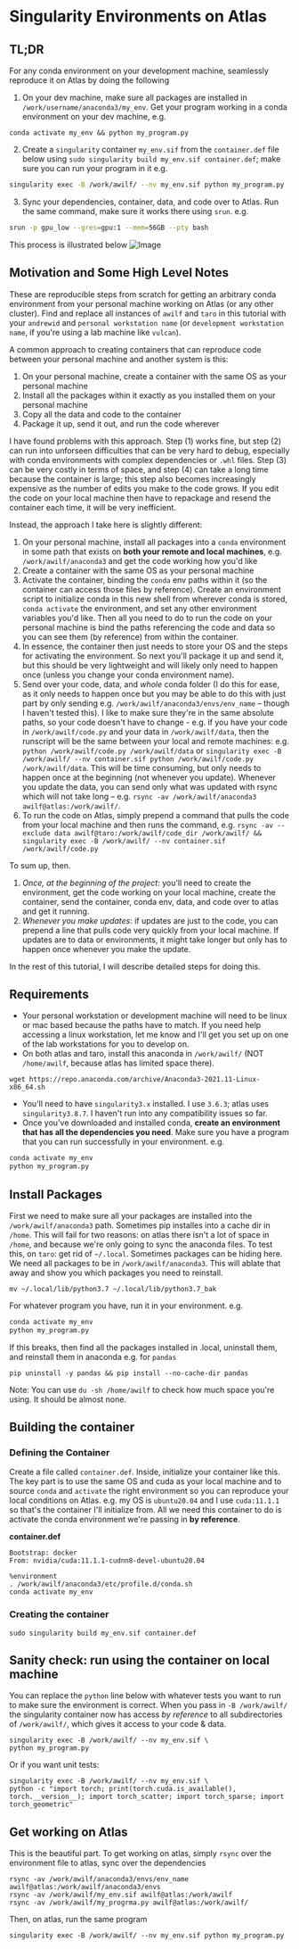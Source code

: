 # Singularity Environments on Atlas

## TL;DR
For any conda environment on your development machine, seamlessly reproduce it on Atlas by doing the following
1. On your dev machine, make sure all packages are installed in `/work/username/anaconda3/my_env`. Get your program working in a conda environment on your dev machine, e.g.
```
conda activate my_env && python my_program.py
```
2. Create a `singularity` container `my_env.sif` from the `container.def` file below using `sudo singularity build my_env.sif container.def`; make sure you can run your program in it e.g. 
```bash
singularity exec -B /work/awilf/ --nv my_env.sif python my_program.py
```
3. Sync your dependencies, container, data, and code over to Atlas. Run the same command, make sure it works there using `srun`. e.g.
```bash
srun -p gpu_low --gres=gpu:1 --mem=56GB --pty bash
```

This process is illustrated below
![Image](./singularity_atlas.png)

## Motivation and Some High Level Notes
These are reproducible steps from scratch for getting an arbitrary conda environment from your personal machine working on Atlas (or any other cluster). Find and replace all instances of `awilf` and `taro` in this tutorial with your `andrewid` and `personal workstation name` (or `development workstation name`, if you're using a lab machine like `vulcan`).

A common approach to creating containers that can reproduce code between your personal machine and another system is this:
1. On your personal machine, create a container with the same OS as your personal machine
2. Install all the packages within it exactly as you installed them on your personal machine
3. Copy all the data and code to the container
4. Package it up, send it out, and run the code wherever

I have found problems with this approach. Step (1) works fine, but step (2) can run into unforseen difficulties that can be very hard to debug, especially with conda environments with complex dependencies or `.whl` files. Step (3) can be very costly in terms of space, and step (4) can take a long time because the container is large; this step also becomes increasingly expensive as the number of edits you make to the code grows. If you edit the code on your local machine then have to repackage and resend the container each time, it will be very inefficient.

Instead, the approach I take here is slightly different:
1. On your personal machine, install all packages into a `conda` environment in some path that exists on **both your remote and local machines**, e.g. `/work/awilf/anaconda3` and get the code working how you'd like
2. Create a container with the same OS as your personal machine
3. Activate the container, binding the `conda` env paths within it (so the container can access those files by reference). Create an environment script to initialize conda in this new shell from wherever conda is stored, `conda activate` the environment, and set any other environment variables you'd like. Then all you need to do to run the code on your personal machine is bind the paths referencing the code and data so you can see them (by reference) from within the container.
4. In essence, the container then just needs to store your OS and the steps for activating the environment. So next you'll package it up and send it, but this should be very lightweight and will likely only need to happen once (unless you change your conda environment name).
5. Send over your code, data, and *whole* conda folder (I do this for ease, as it only needs to happen once but you may be able to do this with just part by only sending e.g. `/work/awilf/anaconda3/envs/env_name` – though I haven't tested this). I like to make sure they're in the same absolute paths, so your code doesn't have to change - e.g. if you have your code in `/work/awilf/code.py` and your data in `/work/awilf/data`, then the runscript will be the same between your local and remote machines: e.g. `python /work/awilf/code.py /work/awilf/data` or `singularity exec -B /work/awilf/ --nv container.sif python /work/awilf/code.py /work/awilf/data`. This will be time consuming, but only needs to happen once at the beginning (not whenever you update). Whenever you update the data, you can send only what was updated with rsync which will not take long – e.g. `rsync -av /work/awilf/anaconda3 awilf@atlas:/work/awilf/`.
6. To run the code on Atlas, simply prepend a command that pulls the code from your local machine and then runs the command, e.g. `rsync -av --exclude data awilf@taro:/work/awilf/code_dir /work/awilf/ && singularity exec -B /work/awilf/ --nv container.sif /work/awilf/code.py`

To sum up, then.

1. *Once, at the beginning of the project*: you'll need to create the environment, get the code working on your local machine, create the container, send the container, conda env, data, and code over to atlas and get it running.
2. *Whenever you make updates*: if updates are just to the code, you can prepend a line that pulls code very quickly from your local machine. If updates are to data or environments, it might take longer but only has to happen once whenever you make the update.

In the rest of this tutorial, I will describe detailed steps for doing this.

## Requirements
- Your personal workstation or development machine will need to be linux or mac based because the paths have to match. If you need help accessing a linux workstation, let me know and I'll get you set up on one of the lab workstations for you to develop on.
- On both atlas and taro, install this anaconda in `/work/awilf/` (NOT `/home/awilf`, because atlas has limited space there).
```
wget https://repo.anaconda.com/archive/Anaconda3-2021.11-Linux-x86_64.sh
```
- You'll need to have `singularity3.x` installed. I use `3.6.3`; atlas uses `singularity3.8.7`. I haven't run into any compatibility issues so far.
- Once you've downloaded and installed conda, **create an environment that has all the dependencies you need**. Make sure you have a program that you can run successfully in your environment. e.g.
```bash
conda activate my_env
python my_program.py
```

## Install Packages
First we need to make sure all your packages are installed into the `/work/awilf/anaconda3` path. Sometimes pip installes into a cache dir in `/home`. This will fail for two reasons: on atlas there isn't a lot of space in `/home`, and because we're only going to sync the anaconda files. To test this, on `taro`: get rid of `~/.local`. Sometimes packages can be hiding here. We need all packages to be in `/work/awilf/anaconda3`. This will ablate that away and show you which packages you need to reinstall.
```
mv ~/.local/lib/python3.7 ~/.local/lib/python3.7_bak
```

For whatever program you have, run it in your environment. e.g.
```bash
conda activate my_env
python my_program.py
```

If this breaks, then find all the packages installed in .local, uninstall them, and reinstall them in anaconda e.g. for `pandas`
```
pip uninstall -y pandas && pip install --no-cache-dir pandas
```

Note: You can use `du -sh /home/awilf` to check how much space you're using. It should be almost none.

## Building the container
### Defining the Container
Create a file called `container.def`. Inside, initialize your container like this. The key part is to use the same OS and cuda as your local machine and to source `conda` and `activate` the right environment so you can reproduce your local conditions on Atlas. e.g. my OS is `ubuntu20.04` and I use `cuda:11.1.1` so that's the container I'll initialize from. All we need this container to do is activate the conda environment we're passing in **by reference**.

**container.def**
```
Bootstrap: docker
From: nvidia/cuda:11.1.1-cudnn8-devel-ubuntu20.04

%environment
. /work/awilf/anaconda3/etc/profile.d/conda.sh
conda activate my_env
```

### Creating the container
```
sudo singularity build my_env.sif container.def
```


## Sanity check: run using the container on local machine
You can replace the `python` line below with whatever tests you want to run to make sure the environment is correct. When you pass in `-B /work/awilf/` the singularity container now has access *by reference* to all subdirectories of `/work/awilf/`, which gives it access to your code & data.
```
singularity exec -B /work/awilf/ --nv my_env.sif \
python my_program.py
```

Or if you want unit tests:
```
singularity exec -B /work/awilf/ --nv my_env.sif \
python -c "import torch; print(torch.cuda.is_available(), torch.__version__); import torch_scatter; import torch_sparse; import torch_geometric"
```

## Get working on Atlas
This is the beautiful part. To get working on atlas, simply `rsync` over the environment file to atlas, sync over the dependencies
```
rsync -av /work/awilf/anaconda3/envs/env_name awilf@atlas:/work/awilf/anaconda3/envs
rsync -av /work/awilf/my_env.sif awilf@atlas:/work/awilf
rsync -av /work/awilf/my_progrma.py awilf@atlas:/work/awilf/
```

Then, on atlas, run the same program
```
singularity exec -B /work/awilf/ --nv my_env.sif python my_program.py
```
